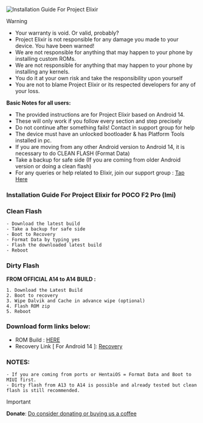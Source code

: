 ![Installation Guide For Project Elixir](https://i.imgur.com/42LxtAl.png)

> [!Warning]
> * Your warranty is void. Or valid, probably?
> * Project Elixir is not responsible for any damage you made to your device. You have been warned!
> * We are not responsible for anything that may happen to your phone by installing custom ROMs.
> * We are not responsible for anything that may happen to your phone by installing any kernels.
> * You do it at your own risk and take the responsibility upon yourself
> * You are not to blame Project Elixir or its respected developers for any of your loss.
>
> **Basic Notes for all users:**  
> * The provided instructions are for Project Elixir based on Android 14.
> * These will only work if you follow every section and step precisely
> * Do not continue after something fails! Contact in support group for help
> * The device must have an unlocked bootloader & has Platform Tools installed in pc.
> * If you are moving from any other Android version to Android 14, it is necessary to do CLEAN FLASH (Format Data)
> * Take a backup for safe side (If you are coming from older Android version or doing a clean flash)
> * For any queries or help related to Elixir, join our support group : [Tap Here](https://telegram.me/Elixir_Discussion)

### Installation Guide For Project Elixir for POCO F2 Pro (lmi)

### Clean Flash
```
- Download the latest build
- Take a backup for safe side
- Boot to Recovery
- Format Data by typing yes
- Flash the downloaded latest build
- Reboot
```

### Dirty Flash

**FROM OFFICIAL A14 to A14 BUILD :**
```
1. Download the Latest Build
2. Boot to recovery
3. Wipe Dalvik and Cache in advance wipe (optional)
4. Flash ROM zip
5. Reboot
```

### Download form links below:
   - ROM Build : [HERE](https://projectelixiros.com/device/lmi)
   - Recovery Link [ For Android 14 ]: [Recovery](https://www.pling.com/p/1830777/)

### NOTES:
```
- If you are coming from ports or HentaiOS = Format Data and Boot to MIUI first.
- Dirty flash from A13 to A14 is possible and already tested but clean flash is still recommended.
```

> [!Important]
> **Donate**: [Do consider donating or buying us a coffee](https://projectelixiros.com/donate)
